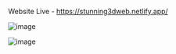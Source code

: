 Website Live - https://stunning3dweb.netlify.app/

![image](https://github.com/user-attachments/assets/4b4f30f8-a535-4b60-89ba-d518a01ceee6)

![image](https://github.com/user-attachments/assets/c5832d0f-280f-466b-8da1-fae0676c0c77)
